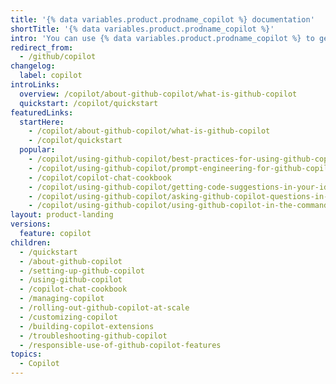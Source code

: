 ```yaml
---
title: '{% data variables.product.prodname_copilot %} documentation'
shortTitle: '{% data variables.product.prodname_copilot %}'
intro: 'You can use {% data variables.product.prodname_copilot %} to get autocomplete-style suggestions from an AI pair programmer as you code.'
redirect_from:
  - /github/copilot
changelog:
  label: copilot
introLinks:
  overview: /copilot/about-github-copilot/what-is-github-copilot
  quickstart: /copilot/quickstart
featuredLinks:
  startHere:
    - /copilot/about-github-copilot/what-is-github-copilot
    - /copilot/quickstart
  popular:
    - /copilot/using-github-copilot/best-practices-for-using-github-copilot
    - /copilot/using-github-copilot/prompt-engineering-for-github-copilot
    - /copilot/copilot-chat-cookbook
    - /copilot/using-github-copilot/getting-code-suggestions-in-your-ide-with-github-copilot
    - /copilot/using-github-copilot/asking-github-copilot-questions-in-your-ide
    - /copilot/using-github-copilot/using-github-copilot-in-the-command-line
layout: product-landing
versions:
  feature: copilot
children:
  - /quickstart
  - /about-github-copilot
  - /setting-up-github-copilot
  - /using-github-copilot
  - /copilot-chat-cookbook
  - /managing-copilot
  - /rolling-out-github-copilot-at-scale
  - /customizing-copilot
  - /building-copilot-extensions
  - /troubleshooting-github-copilot
  - /responsible-use-of-github-copilot-features
topics:
  - Copilot
---
```

